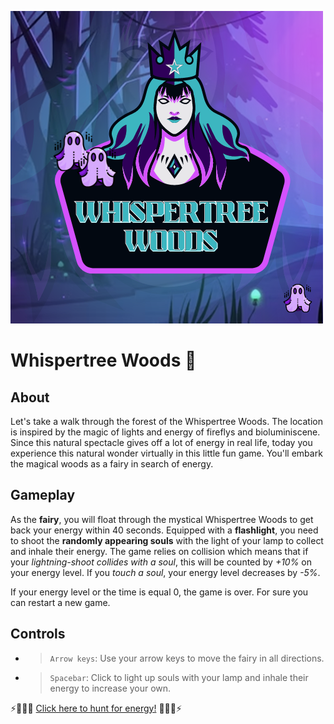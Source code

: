 ![](./pictures/Logo.png)

# Whispertree Woods 🧚

## About 
Let's take a walk through the forest of the Whispertree Woods. The location is inspired by the magic of lights and energy of fireflys and bioluminiscene. Since this natural spectacle gives off a lot of energy in real life, today you experience this natural wonder virtually in this little fun game. You'll embark the magical woods as a fairy in search of energy.

## Gameplay
As the **fairy**, you will float through the mystical Whispertree Woods to get back your energy within 40 seconds. Equipped with a **flashlight**, you need to shoot the **randomly appearing souls** with the light of your lamp to collect and inhale their energy. The game relies on collision which means that if your *lightning-shoot collides with a soul*, this will be counted by *+10%* on your energy level. If you *touch a soul*, your energy level decreases by *-5%*.

If your energy level or the time is equal 0, the game is over. 
For sure you can restart a new game.

## Controls
- >`Arrow keys`: Use your arrow keys to move the fairy in all directions.
- >`Spacebar`: Click to light up souls with your lamp and inhale their energy to increase your own.


⚡👻👻👻 [Click here to hunt for energy!](https://chiara888.github.io/OOP-Game/) 👻👻👻⚡